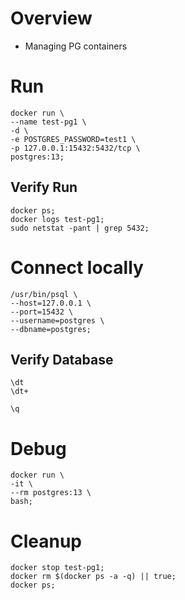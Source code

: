 # Overview
- Managing PG containers


# Run
```
docker run \
--name test-pg1 \
-d \
-e POSTGRES_PASSWORD=test1 \
-p 127.0.0.1:15432:5432/tcp \
postgres:13;
```

## Verify Run
```
docker ps;
docker logs test-pg1;
sudo netstat -pant | grep 5432;
```


# Connect locally
```
/usr/bin/psql \
--host=127.0.0.1 \
--port=15432 \
--username=postgres \
--dbname=postgres;
```

## Verify Database
```
\dt
\dt+

\q
```


# Debug
```
docker run \
-it \
--rm postgres:13 \
bash;
```


# Cleanup
```
docker stop test-pg1;
docker rm $(docker ps -a -q) || true;
docker ps;
```
